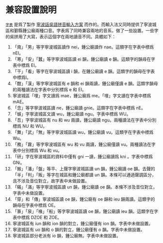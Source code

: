 # 兼容設置說明

[`字表`](字表.tsv) 是爲了製作 [寧波話吳語拼音輸入方案](https://github.com/NGLI/rime-wugniu_gninpou) 而作的。而輸入法又同時提供了寧波城區和鄞縣鍾公廟兩種口音。字表爲了同時兼容兩地的音系，做了一些設置。一些字的吳拼用了大寫，表示這個字在兩地讀音不同。具體如下：

1. 「南」「男」等字寧波城區讀作 nei，鍾公廟讀作 nae。這類字在字表中標爲 nEI。
2. 「寒」「安」「蠶」等字寧波城區讀 ei 韻，鍾公廟讀 e 韻。這類字的韻母在字表中標爲 EI。
3. 「干」「看」等字在寧波城區讀 i 韻，在鍾公廟讀 e 韻。這類字的韻母在字表中標爲I。
4. 「酣」「漢」等字寧波城區有 e 韻和 ei 韻兩讀，鍾公廟僅讀 e 韻。這類字韻母的兩種讀法在字表中分別標爲 e 和 EI。
5. 寧波城區「埋」字文讀爲 mae，鍾公廟爲 me。「埋」字文讀在字表中標爲 mAE。
6. 「念」等字寧波城區讀 ne，鍾公廟讀 gnie。這類字在字表中標爲 nE。
7. 「蜈」字寧波城區文讀 wu，鍾公廟讀 ngu。字表中標爲 WU。
8. 「吾」字寧波城區有 nu 和 wu 兩讀，鍾公廟讀 ngu。兩種讀法在字表中分別標爲 NU 和 WU。
9. 「舞」「武」「無」等字寧波城區讀 wu，鍾公廟讀 vu。這類字在字表中標爲 Wu。
10. 「務」「霧」等字寧波城區有 wu 和 vu 兩讀，鍾公廟僅讀 vu。兩種讀法在字表中分別標爲 Wu 和 vu。
11. 「研」字在寧波城區的資料中僅有 gni 一讀，鍾公廟讀爲 kni 。字表中標爲 GNi。
12. 「搬」「潘」「盤」等平、上聲字寧波城區讀 un 韻，鍾公廟讀 oe 韻。去聲的「半」「判」「叛」等字在城區和鍾公廟都讀 un 韻。本條可以通過聲調區分，且不涉及音位對立，故字表中未做設置。
13. 「瞞」「滿」等字寧波城區讀 un 韻，鍾公廟讀 oe 韻。本條不涉及音位對立，字表中未做設置。
14. 「穿」和「傳」寧波城區讀 oe 韻，鍾公廟有 oe 韻和 ieu 韻兩讀。這類字的韻母在字表中標爲 OE。
15. 「篆」「泉」「椽」「船」等字寧波城區讀 oe 韻，鍾公廟讀 ieu 韻。這類字在字表中標爲 DZOE 和 ZOE。
16. 寧波城區有 iun 韻和 ion 韻的對立，鍾公廟僅有 ion 韻。字表中未做設置。
17. 寧波城區有 uo 韻和 o 韻的對立，鍾公廟僅有 o 韻。字表中未做設置。
18. 寧波城區部分老派有 io 韻，鍾公廟無。字表中未做設置。
